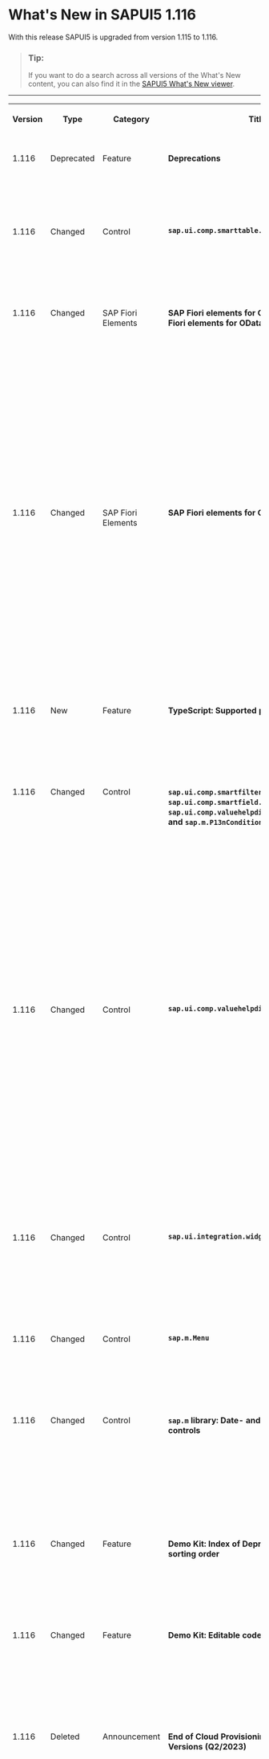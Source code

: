 <!-- loioebd6f34797d846d1978e02b428d619c7 -->

<link rel="stylesheet" type="text/css" href="../css/sap-icons.css"/>

# What's New in SAPUI5 1.116

With this release SAPUI5 is upgraded from version 1.115 to 1.116.

> ### Tip:  
> If you want to do a search across all versions of the What's New content, you can also find it in the [SAPUI5 What's New viewer](https://help.sap.com/whats-new/67f60363b57f4ac0b23efd17fa192d60).

****


<table>
<tr>
<th valign="top">

Version

</th>
<th valign="top">

Type

</th>
<th valign="top">

Category

</th>
<th valign="top">

Title

</th>
<th valign="top">

Description

</th>
<th valign="top">

Action

</th>
<th valign="top">

Available as of

</th>
</tr>
<tr>
<td valign="top">

1.116 

</td>
<td valign="top">

Deprecated 

</td>
<td valign="top">

Feature 

</td>
<td valign="top">

**Deprecations** 

</td>
<td valign="top">

**Deprecations**

There are currently no major deprecations. For a complete list of all deprecations, see [Deprecated APIs](https://ui5.sap.com/#/api/deprecated).

<sub>Deprecated•Feature•Info Only•1.116</sub>

</td>
<td valign="top">

Info Only 

</td>
<td valign="top">

2023-07-13

</td>
</tr>
<tr>
<td valign="top">

1.116 

</td>
<td valign="top">

Changed 

</td>
<td valign="top">

Control 

</td>
<td valign="top">

**`sap.ui.comp.smarttable.SmartTable`** 

</td>
<td valign="top">

**`sap.ui.comp.smarttable.SmartTable`**

We have now added a *Remove All Filters* button to the infobar of the `SmartTable` control that removes all existing filters. For more information, see the [Sample](https://ui5.sap.com/#/entity/sap.ui.comp.smarttable.SmartTable/sample/sap.ui.comp.sample.smarttable.mtable).

<sub>Changed•Control•Info Only•1.116</sub>

</td>
<td valign="top">

Info Only 

</td>
<td valign="top">

2023-07-13

</td>
</tr>
<tr>
<td valign="top">

1.116 

</td>
<td valign="top">

Changed 

</td>
<td valign="top">

SAP Fiori Elements 

</td>
<td valign="top">

**SAP Fiori elements for OData V2** and **SAP Fiori elements for OData V4** 

</td>
<td valign="top">

**SAP Fiori elements for OData V2** and **SAP Fiori elements for OData V4**

The following changes and new features are available for SAP Fiori elements for OData V2 and SAP Fiori elements for OData V4:

-   For draft-enabled applications, the default number of empty rows in object page tables is now reduced from two to one. For more information, see [Enabling Inline Creation Mode or Empty Row Mode for Table Entries](../06_SAP_Fiori_Elements/enabling-inline-creation-mode-or-empty-row-mode-for-table-entries-cfb04f0.md).

-   Users can now copy and paste multiple values between the filter fields and the value help dialog of the filter bar. They can also copy and paste the values between a spreadsheet and the filter fields of the application. For more information, see [Configuring Filter Fields](../06_SAP_Fiori_Elements/configuring-filter-fields-f5dcb29.md).


<sub>Changed•SAP Fiori Elements•Info Only•1.116</sub>

</td>
<td valign="top">

Info Only 

</td>
<td valign="top">

2023-07-13

</td>
</tr>
<tr>
<td valign="top">

1.116 

</td>
<td valign="top">

Changed 

</td>
<td valign="top">

SAP Fiori Elements 

</td>
<td valign="top">

**SAP Fiori elements for OData V4** 

</td>
<td valign="top">

**SAP Fiori elements for OData V4**

The following changes and new features are available for SAP Fiori elements for OData V4:

-   Application developers can now override the keys for the *Create* and *Delete* buttons on a table using the custom i18n file approach. For more information, see [Localization of UI Texts](../06_SAP_Fiori_Elements/localization-of-ui-texts-b8cb649.md).

-   You can now define the order of the standard actions in the table. For more information, see [Adding Actions to Tables](../06_SAP_Fiori_Elements/adding-actions-to-tables-b623e0b.md).

-   You can now interact with the `FilterBar` building block using the `SelectionVariant` format. For more information, see [The FilterBar Building Block](../06_SAP_Fiori_Elements/the-filterbar-building-block-7838611.md).


<sub>Changed•SAP Fiori Elements•Info Only•1.116</sub>

</td>
<td valign="top">

Info Only 

</td>
<td valign="top">

2023-07-13

</td>
</tr>
<tr>
<td valign="top">

1.116 

</td>
<td valign="top">

New 

</td>
<td valign="top">

Feature 

</td>
<td valign="top">

**TypeScript: Supported productively** 

</td>
<td valign="top">

**TypeScript: Supported productively**

TypeScript can now be used productively.

For more information, see [TypeScript Support](../02_Read-Me-First/typescript-support-a7ee961.md). 

<sub>New•Feature•Info Only•SAPUI5</sub>

</td>
<td valign="top">

Info Only 

</td>
<td valign="top">

2023-07-13

</td>
</tr>
<tr>
<td valign="top">

1.116 

</td>
<td valign="top">

Changed 

</td>
<td valign="top">

Control 

</td>
<td valign="top">

**`sap.ui.comp.smartfilterbar.SmartFilterBar`, `sap.ui.comp.smartfield.SmartField`, `sap.ui.comp.valuehelpdialog.ValueHelpDialog`, and `sap.m.P13nConditionPanel`** 

</td>
<td valign="top">

**`sap.ui.comp.smartfilterbar.SmartFilterBar`, `sap.ui.comp.smartfield.SmartField`, `sap.ui.comp.valuehelpdialog.ValueHelpDialog`, and `sap.m.P13nConditionPanel`**

These controls now support the following calendar annotations. When any of these annotations are applied, the smart controls can parse, validate, and format values, according to the annotation’s definition.

-   com.sap.vocabularies.Common.v1.IsCalendarYear
-   com.sap.vocabularies.Common.v1.IsCalendarWeek
-   com.sap.vocabularies.Common.v1.IsCalendarMonth
-   com.sap.vocabularies.Common.v1.IsCalendarQuarter
-   com.sap.vocabularies.Common.v1.IsCalendarYearWeek
-   com.sap.vocabularies.Common.v1.IsCalendarYearMonth
-   com.sap.vocabularies.Common.v1.IsCalendarYearQuarter

For more information, see the [API Reference](https://ui5.sap.com/#/api/sap.ui.comp.smartfilterbar.SmartFilterBar).

<sub>Changed•Control•Info Only•1.116</sub>

</td>
<td valign="top">

Info Only 

</td>
<td valign="top">

2023-07-13

</td>
</tr>
<tr>
<td valign="top">

1.116 

</td>
<td valign="top">

Changed 

</td>
<td valign="top">

Control 

</td>
<td valign="top">

**`sap.ui.comp.valuehelpdialog.ValueHelpDialog`** 

</td>
<td valign="top">

**`sap.ui.comp.valuehelpdialog.ValueHelpDialog`**

We have provided an option to initially expand the filter bar and show all filters for dialogs that are created automatically \(based on OData annotations\):

-   For `ValueHelp` dialogs of the fields in the `SmartFilterBar`, and the `FilterPanel` of the `SmartTable`, custom data can be passed with the `defaultFilterBarExpanded` and `defaultShowAllFilters` properties. The values can be `Boolean` or `Object` \(with listed OData properties and their desired values\).
-   For ValueHelp dialogs of the SmartField, the same custom data can be passed, but only with the `Boolean` value type.
-   For custom implemented `ValueHelp` dialogs, you can use the`filterBarExpanded` and `showAllFilters` properties.

For more information, see the [Smart Filter Bar with Different Annotations](https://ui5.sap.com/#/entity/sap.ui.comp.smartfilterbar.SmartFilterBar/sample/sap.ui.comp.sample.smartfilterbar.Annotations), and the [Smart Field - TextInEditModeSource](https://ui5.sap.com/#/entity/sap.ui.comp.smartfield.SmartField/sample/sap.ui.comp.sample.smartfield.TextInEditModeSource) samples. 

<sub>Changed•Control•Info Only•1.116</sub>

</td>
<td valign="top">

Info Only 

</td>
<td valign="top">

2023-07-13

</td>
</tr>
<tr>
<td valign="top">

1.116 

</td>
<td valign="top">

Changed 

</td>
<td valign="top">

Control 

</td>
<td valign="top">

**`sap.ui.integration.widgets.Card`** 

</td>
<td valign="top">

**`sap.ui.integration.widgets.Card`**

We have \(experimentally\) introduced a new input field in the Object Card that enables users to enter a duration time interval. The value of the duration \(hours and minutes\) is stored in ISO 8601 duration format. For more information, see the [Object Card](https://ui5.sap.com/test-resources/sap/ui/integration/demokit/cardExplorer/webapp/index.html#/learn/typesDeclarative/object) section and the [Sample](https://ui5.sap.com/test-resources/sap/ui/integration/demokit/cardExplorer/webapp/index.html#/explore/object/form) in the Card Explorer.

<sub>Changed•Control•Info Only•1.116</sub>

</td>
<td valign="top">

Info Only 

</td>
<td valign="top">

2023-07-13

</td>
</tr>
<tr>
<td valign="top">

1.116 

</td>
<td valign="top">

Changed 

</td>
<td valign="top">

Control 

</td>
<td valign="top">

**`sap.m.Menu`** 

</td>
<td valign="top">

**`sap.m.Menu`**

Disabled items in the menu are now focusable. This way they can be accessed by screen readers, and via keyboard and mouse interactions.

<sub>Changed•Control•Info Only•1.116</sub>

</td>
<td valign="top">

Info Only 

</td>
<td valign="top">

2023-07-13

</td>
</tr>
<tr>
<td valign="top">

1.116 

</td>
<td valign="top">

Changed 

</td>
<td valign="top">

Control 

</td>
<td valign="top">

**`sap.m` library: Date- and time-related controls** 

</td>
<td valign="top">

**`sap.m` library: Date- and time-related controls**

We have improved the placeholders of these controls in cases when the placeholders are not explicitly set. Previously the expected date format was used as a placeholder, but because it's a technical term, it could not be translated. Now the placeholder is a sample date in the required format, starting with *e.g.*, where *e.g.* is translatable. For more information, see the [Sample](https://ui5.sap.com/#/entity/sap.m.DateTimePicker/sample/sap.m.sample.DatePicker).

<sub>Changed•Control•Info Only•1.116</sub>

</td>
<td valign="top">

Info Only 

</td>
<td valign="top">

2023-07-13

</td>
</tr>
<tr>
<td valign="top">

1.116 

</td>
<td valign="top">

Changed 

</td>
<td valign="top">

Feature 

</td>
<td valign="top">

**Demo Kit: Index of Deprecated APIs with new sorting order** 

</td>
<td valign="top">

**Demo Kit: Index of Deprecated APIs with new sorting order**

We now display the Index of Deprecated APIs in a numeric sorting order, instead of alphabetically.

For more information, see the [Index of Deprecated APIs](https://ui5.sap.com/#/api/deprecated).

<sub>Changed•Feature•Info Only•1.116</sub>

</td>
<td valign="top">

Info Only 

</td>
<td valign="top">

2023-07-13

</td>
</tr>
<tr>
<td valign="top">

1.116 

</td>
<td valign="top">

Changed 

</td>
<td valign="top">

Feature 

</td>
<td valign="top">

**Demo Kit: Editable code samples** 

</td>
<td valign="top">

**Demo Kit: Editable code samples**

The code samples in the Demo Kit are now editable. You can switch to code-editing mode by clicking<span class="NS-SAP-icons"></span> \(Show source code for this sample\).

For more information, see the [Samples](https://ui5.sap.com/#/controls).

<sub>Changed•Feature•Info Only•1.116</sub>

</td>
<td valign="top">

Info Only 

</td>
<td valign="top">

2023-07-13

</td>
</tr>
<tr>
<td valign="top">

1.116 

</td>
<td valign="top">

Deleted 

</td>
<td valign="top">

Announcement 

</td>
<td valign="top">

**End of Cloud Provisioning for SAPUI5 Versions \(Q2/2023\)** 

</td>
<td valign="top">

**End of Cloud Provisioning for SAPUI5 Versions \(Q2/2023\)**

The following SAPUI5 versions will be removed from the SAPUI5 Content Delivery Network \(CDN\) after the end of Q2/2023.

**Minor Versions Reaching Their End of Cloud Provisioning**

The following versions including all patches will be removed entirely:

-   1.91
-   1.99
-   1.100
-   1.101

**Action**: Upgrade to a version that is still in maintenance.

**Patch Versions Reaching Their End of Cloud Provisioning**

The following patches will be removed:

-   Long-term maintenance versions:

    -   1.38.56
    -   1.71.2
    -   1.71.47 to 1.71.48
    -   1.84.24 to 1.84.25
    -   1.96.8 to 1.96.9

    **Action**: Upgrade to the latest available patch for the respective SAPUI5 version.

-   Other versions

    -   1.102.0

    **Action**: Upgrade to a version that is still in maintenance.


For more information, see [UI5 Releases Ending Service in 2023](https://blogs.sap.com/2022/12/05/ui5-releases-ending-service-in-2023/) and [Version Overview](https://ui5.sap.com/versionoverview.html).

<sub>Deleted•Announcement•Required•1.116</sub>

</td>
<td valign="top">

Required 

</td>
<td valign="top">

2023-07-13

</td>
</tr>
<tr>
<td valign="top">

1.116 

</td>
<td valign="top">

Changed 

</td>
<td valign="top">

Feature 

</td>
<td valign="top">

**Modern ECMAScript Support in SAPUI5** 

</td>
<td valign="top">

**Modern ECMAScript Support in SAPUI5**

We have enabled UI5 framework libraries to use modern ECMAScript syntax in their code and define Specification Version 3.0 in their UI5 Tooling configuration.

**Action:** If you use UI5 Tooling in your projects, upgrade to UI5 Tooling 3.0 and make sure that your project's development infrastructure fully supports this change.

For more information, see [Upgrade Your Tools for Modern ECMAScript in UI5](https://blogs.sap.com/2023/05/24/upgrade-your-tools-for-modern-ecmascript-in-ui5/).

<sub>Changed•Feature•Required•1.116</sub>

</td>
<td valign="top">

Required 

</td>
<td valign="top">

2023-07-13

</td>
</tr>
</table>

**Related Information**  


[What's New in SAPUI5 1.126](what-s-new-in-sapui5-1-126-1d98116.md "With this release SAPUI5 is upgraded from version 1.125 to 1.126.")

[What's New in SAPUI5 1.125](what-s-new-in-sapui5-1-125-9d87044.md "With this release SAPUI5 is upgraded from version 1.124 to 1.125.")

[What's New in SAPUI5 1.124](what-s-new-in-sapui5-1-124-7f77c3f.md "With this release SAPUI5 is upgraded from version 1.123 to 1.124.")

[What's New in SAPUI5 1.123](what-s-new-in-sapui5-1-123-9d00ac7.md "With this release SAPUI5 is upgraded from version 1.122 to 1.123.")

[What's New in SAPUI5 1.122](what-s-new-in-sapui5-1-122-5d078da.md "With this release SAPUI5 is upgraded from version 1.121 to 1.122.")

[What's New in SAPUI5 1.121](what-s-new-in-sapui5-1-121-91a4a2f.md "With this release SAPUI5 is upgraded from version 1.120 to 1.121.")

[What's New in SAPUI5 1.120](what-s-new-in-sapui5-1-120-2359b63.md "With this release SAPUI5 is upgraded from version 1.119 to 1.120.")

[What's New in SAPUI5 1.119](what-s-new-in-sapui5-1-119-0b1903a.md "With this release SAPUI5 is upgraded from version 1.118 to 1.119.")

[What's New in SAPUI5 1.118](what-s-new-in-sapui5-1-118-3eecbde.md "With this release SAPUI5 is upgraded from version 1.117 to 1.118.")

[What's New in SAPUI5 1.117](what-s-new-in-sapui5-1-117-029d3b4.md "With this release SAPUI5 is upgraded from version 1.116 to 1.117.")

[What's New in SAPUI5 1.115](what-s-new-in-sapui5-1-115-409fde8.md "With this release SAPUI5 is upgraded from version 1.114 to 1.115.")

[What's New in SAPUI5 1.114](what-s-new-in-sapui5-1-114-890fce1.md "With this release SAPUI5 is upgraded from version 1.113 to 1.114.")

[What's New in SAPUI5 1.113](what-s-new-in-sapui5-1-113-a9553fe.md "With this release SAPUI5 is upgraded from version 1.112 to 1.113.")

[What's New in SAPUI5 1.112](what-s-new-in-sapui5-1-112-34afc69.md "With this release SAPUI5 is upgraded from version 1.111 to 1.112.")

[What's New in SAPUI5 1.111](what-s-new-in-sapui5-1-111-7a67837.md "With this release SAPUI5 is upgraded from version 1.110 to 1.111.")

[What's New in SAPUI5 1.110](what-s-new-in-sapui5-1-110-71a855c.md "With this release SAPUI5 is upgraded from version 1.109 to 1.110.")

[What's New in SAPUI5 1.109](what-s-new-in-sapui5-1-109-3264bd2.md "With this release SAPUI5 is upgraded from version 1.108 to 1.109.")

[What's New in SAPUI5 1.108](what-s-new-in-sapui5-1-108-66e33f0.md "With this release SAPUI5 is upgraded from version 1.107 to 1.108.")

[What's New in SAPUI5 1.107](what-s-new-in-sapui5-1-107-d4ff916.md "With this release SAPUI5 is upgraded from version 1.106 to 1.107.")

[What's New in SAPUI5 1.106](what-s-new-in-sapui5-1-106-5b497b0.md "With this release SAPUI5 is upgraded from version 1.105 to 1.106.")

[What's New in SAPUI5 1.105](what-s-new-in-sapui5-1-105-4d6c00e.md "With this release SAPUI5 is upgraded from version 1.104 to 1.105.")

[What's New in SAPUI5 1.104](what-s-new-in-sapui5-1-104-69e567c.md "With this release SAPUI5 is upgraded from version 1.103 to 1.104.")

[What's New in SAPUI5 1.103](what-s-new-in-sapui5-1-103-0e98c76.md "With this release SAPUI5 is upgraded from version 1.102 to 1.103.")

[What's New in SAPUI5 1.102](what-s-new-in-sapui5-1-102-f038c99.md "With this release SAPUI5 is upgraded from version 1.101 to 1.102.")

[What's New in SAPUI5 1.101](what-s-new-in-sapui5-1-101-7733b00.md "With this release SAPUI5 is upgraded from version 1.100 to 1.101.")

[What's New in SAPUI5 1.100](what-s-new-in-sapui5-1-100-27dec1d.md "With this release SAPUI5 is upgraded from version 1.99 to 1.100.")

[What's New in SAPUI5 1.99](what-s-new-in-sapui5-1-99-4f35848.md "With this release SAPUI5 is upgraded from version 1.98 to 1.99.")

[What's New in SAPUI5 1.98](what-s-new-in-sapui5-1-98-d9f16f2.md "With this release SAPUI5 is upgraded from version 1.97 to 1.98.")

[What's New in SAPUI5 1.97](what-s-new-in-sapui5-1-97-fa0e282.md "With this release SAPUI5 is upgraded from version 1.96 to 1.97.")

[What's New in SAPUI5 1.96](what-s-new-in-sapui5-1-96-7a9269f.md "With this release SAPUI5 is upgraded from version 1.95 to 1.96.")

[What's New in SAPUI5 1.95](what-s-new-in-sapui5-1-95-a1aea67.md "With this release SAPUI5 is upgraded from version 1.94 to 1.95.")

[What's New in SAPUI5 1.94](what-s-new-in-sapui5-1-94-c40f1e6.md "With this release SAPUI5 is upgraded from version 1.93 to 1.94.")

[What's New in SAPUI5 1.93](what-s-new-in-sapui5-1-93-f273340.md "With this release SAPUI5 is upgraded from version 1.92 to 1.93.")

[What's New in SAPUI5 1.92](what-s-new-in-sapui5-1-92-1ef345d.md "With this release SAPUI5 is upgraded from version 1.91 to 1.92.")

[What's New in SAPUI5 1.91](what-s-new-in-sapui5-1-91-0a2bd79.md "With this release SAPUI5 is upgraded from version 1.90 to 1.91.")

[What's New in SAPUI5 1.90](what-s-new-in-sapui5-1-90-91c10c2.md "With this release SAPUI5 is upgraded from version 1.89 to 1.90.")

[What's New in SAPUI5 1.89](what-s-new-in-sapui5-1-89-e56cddc.md "With this release SAPUI5 is upgraded from version 1.88 to 1.89.")

[What's New in SAPUI5 1.88](what-s-new-in-sapui5-1-88-e15a206.md "With this release SAPUI5 is upgraded from version 1.87 to 1.88.")

[What's New in SAPUI5 1.87](what-s-new-in-sapui5-1-87-b506da7.md "With this release SAPUI5 is upgraded from version 1.86 to 1.87.")

[What's New in SAPUI5 1.86](what-s-new-in-sapui5-1-86-4c1c959.md "With this release SAPUI5 is upgraded from version 1.85 to 1.86.")

[What's New in SAPUI5 1.85](what-s-new-in-sapui5-1-85-1d18eb5.md "With this release SAPUI5 is upgraded from version 1.84 to 1.85.")

[What's New in SAPUI5 1.84](what-s-new-in-sapui5-1-84-dc76640.md "With this release SAPUI5 is upgraded from version 1.82 to 1.84.")

[What's New in SAPUI5 1.82](what-s-new-in-sapui5-1-82-3a8dd13.md "With this release SAPUI5 is upgraded from version 1.81 to 1.82.")

[What's New in SAPUI5 1.81](what-s-new-in-sapui5-1-81-f5e2a21.md "With this release SAPUI5 is upgraded from version 1.80 to 1.81.")

[What's New in SAPUI5 1.80](what-s-new-in-sapui5-1-80-8cee506.md "With this release SAPUI5 is upgraded from version 1.79 to 1.80.")

[What's New in SAPUI5 1.79](what-s-new-in-sapui5-1-79-99c4cdc.md "With this release SAPUI5 is upgraded from version 1.78 to 1.79.")

[What's New in SAPUI5 1.78](what-s-new-in-sapui5-1-78-f09b63e.md "With this release SAPUI5 is upgraded from version 1.77 to 1.78.")

[What's New in SAPUI5 1.77](what-s-new-in-sapui5-1-77-c46b439.md "With this release SAPUI5 is upgraded from version 1.76 to 1.77.")

[What's New in SAPUI5 1.76](what-s-new-in-sapui5-1-76-aad03b5.md "With this release SAPUI5 is upgraded from version 1.75 to 1.76.")

[What's New in SAPUI5 1.75](what-s-new-in-sapui5-1-75-5cbb62d.md "With this release SAPUI5 is upgraded from version 1.74 to 1.75.")

[What's New in SAPUI5 1.74](what-s-new-in-sapui5-1-74-c22208a.md "With this release SAPUI5 is upgraded from version 1.73 to 1.74.")

[What's New in SAPUI5 1.73](what-s-new-in-sapui5-1-73-231dd13.md "With this release SAPUI5 is upgraded from version 1.72 to 1.73.")

[What's New in SAPUI5 1.72](what-s-new-in-sapui5-1-72-521cad9.md "With this release SAPUI5 is upgraded from version 1.71 to 1.72.")

[What's New in SAPUI5 1.71](what-s-new-in-sapui5-1-71-a93a6a3.md "With this release SAPUI5 is upgraded from version 1.70 to 1.71.")

[What's New in SAPUI5 1.70](what-s-new-in-sapui5-1-70-f073d69.md "With this release SAPUI5 is upgraded from version 1.69 to 1.70.")

[What's New in SAPUI5 1.69](what-s-new-in-sapui5-1-69-89a18bd.md "With this release SAPUI5 is upgraded from version 1.68 to 1.69.")

[What's New in SAPUI5 1.68](what-s-new-in-sapui5-1-68-f94bf93.md "With this release SAPUI5 is upgraded from version 1.67 to 1.68.")

[What's New in SAPUI5 1.67](what-s-new-in-sapui5-1-67-a6b1472.md "With this release SAPUI5 is upgraded from version 1.66 to 1.67.")

[What's New in SAPUI5 1.66](what-s-new-in-sapui5-1-66-c9896e9.md "With this release SAPUI5 is upgraded from version 1.65 to 1.66.")

[What's New in SAPUI5 1.65](what-s-new-in-sapui5-1-65-0f5acfd.md "With this release SAPUI5 is upgraded from version 1.64 to 1.65.")

[What's New in SAPUI5 1.64](what-s-new-in-sapui5-1-64-0e30822.md "With this release SAPUI5 is upgraded from version 1.63 to 1.64.")

[What's New in SAPUI5 1.63](what-s-new-in-sapui5-1-63-e8d9da7.md "With this release SAPUI5 is upgraded from version 1.62 to 1.63.")

[What's New in SAPUI5 1.62](what-s-new-in-sapui5-1-62-771f4d5.md "With this release SAPUI5 is upgraded from version 1.61 to 1.62.")

[What's New in SAPUI5 1.61](what-s-new-in-sapui5-1-61-d991552.md "With this release SAPUI5 is upgraded from version 1.60 to 1.61.")

[What's New in SAPUI5 1.60](what-s-new-in-sapui5-1-60-5a0e1f7.md "With this release SAPUI5 is upgraded from version 1.58 to 1.60.")

[What's New in SAPUI5 1.58](what-s-new-in-sapui5-1-58-7c927aa.md "With this release SAPUI5 is upgraded from version 1.56 to 1.58.")

[What's New in SAPUI5 1.56](what-s-new-in-sapui5-1-56-108b7fd.md "With this release SAPUI5 is upgraded from version 1.54 to 1.56.")

[What's New in SAPUI5 1.54](what-s-new-in-sapui5-1-54-c838330.md "With this release SAPUI5 is upgraded from version 1.52 to 1.54.")

[What's New in SAPUI5 1.52](what-s-new-in-sapui5-1-52-849e1b6.md "With this release SAPUI5 is upgraded from version 1.50 to 1.52.")

[What's New in SAPUI5 1.50](what-s-new-in-sapui5-1-50-759e9f3.md "With this release SAPUI5 is upgraded from version 1.48 to 1.50.")

[What's New in SAPUI5 1.48](what-s-new-in-sapui5-1-48-fa1efac.md "With this release SAPUI5 is upgraded from version 1.46 to 1.48.")

[What's New in SAPUI5 1.46](what-s-new-in-sapui5-1-46-6307539.md "With this release SAPUI5 is upgraded from version 1.44 to 1.46.")

[What's New in SAPUI5 1.44](what-s-new-in-sapui5-1-44-a0cb7a0.md "With this release SAPUI5 is upgraded from version 1.42 to 1.44.")

[What's New in SAPUI5 1.42](what-s-new-in-sapui5-1-42-468b05d.md "With this release SAPUI5 is upgraded from version 1.40 to 1.42.")

[What's New in SAPUI5 1.40](what-s-new-in-sapui5-1-40-fbab50e.md "With this release SAPUI5 is upgraded from version 1.38 to 1.40.")

[What's New in SAPUI5 1.38](what-s-new-in-sapui5-1-38-f218918.md "With this release SAPUI5 is upgraded from version 1.36 to 1.38.")


